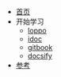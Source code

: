 ﻿<!-- docs/_sidebar.md -->

* [首页](/)
* 开始学习
	* [loppo](loppo.md "非常简单的静态站点生成器")
	* [idoc](idoc.md)
	* [gitbook](gitbook.md)
	* [docsify](docsify.md)
* [参考](ref.md)